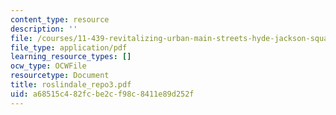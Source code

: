 ```yaml
---
content_type: resource
description: ''
file: /courses/11-439-revitalizing-urban-main-streets-hyde-jackson-square-roslindale-square-boston-spring-2005/a68515c482fcbe2cf98c8411e89d252f_roslindale_repo3.pdf
file_type: application/pdf
learning_resource_types: []
ocw_type: OCWFile
resourcetype: Document
title: roslindale_repo3.pdf
uid: a68515c4-82fc-be2c-f98c-8411e89d252f
---
```

